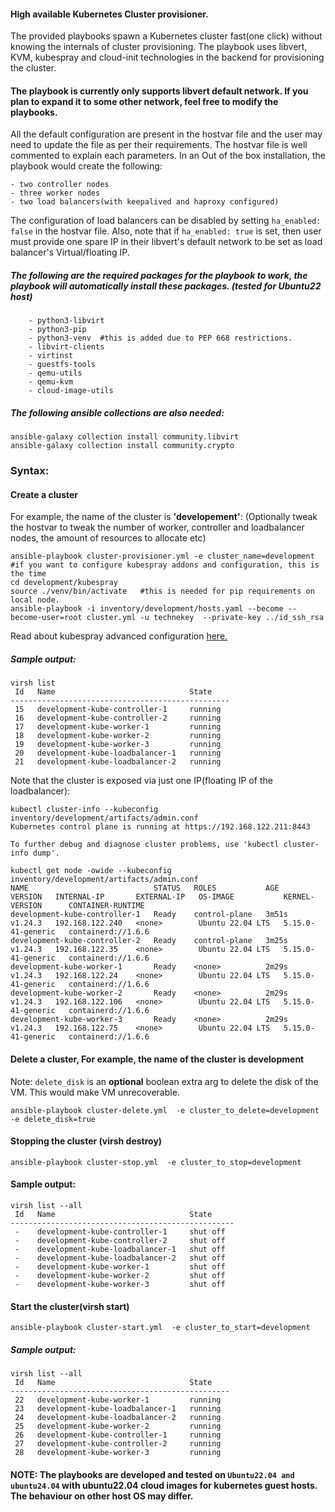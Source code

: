 #### High available Kubernetes Cluster provisioner. 

The provided playbooks spawn a Kubernetes cluster fast(one click) without knowing the internals of cluster provisioning. The playbook uses libvert, KVM, kubespray and cloud-init technologies in the backend for provisioning the cluster. 

#### The playbook is currently only supports libvert default network. If you plan to expand it to some other network, feel free to modify the playbooks.

All the default configuration are present in the hostvar file and the user may need to update the file as per their requirements. The hostvar file is well commented to explain each parameters. In an Out of the box installation, the playbook would create the following:

````
- two controller nodes
- three worker nodes
- two load balancers(with keepalived and haproxy configured)
````

The configuration of load balancers can be disabled by setting ````ha_enabled: false```` in the hostvar file. Also, note that if ````ha_enabled: true```` is set, then user must provide one spare IP in their libvert's default network to be set as load balancer's Virtual/floating IP. 

##### The following are the required packages for the playbook to work, the playbook will automatically install these packages. (tested for Ubuntu22 host)

````
    - python3-libvirt
    - python3-pip
    - python3-venv  #this is added due to PEP 668 restrictions. 
    - libvirt-clients
    - virtinst
    - guestfs-tools
    - qemu-utils
    - qemu-kvm
    - cloud-image-utils

````

##### The following ansible collections are also needed:
````
ansible-galaxy collection install community.libvirt
ansible-galaxy collection install community.crypto
````

### Syntax:

#### Create a cluster 
For example, the name of the cluster is **'developement'**: (Optionally tweak the hostvar to tweak the number of worker, controller and loadbalancer nodes, the amount of resources to allocate etc)
````
ansible-playbook cluster-provisioner.yml -e cluster_name=development
#if you want to configure kubespray addons and configuration, this is the time
cd development/kubespray
source ./venv/bin/activate   #this is needed for pip requirements on local node.
ansible-playbook -i inventory/development/hosts.yaml --become --become-user=root cluster.yml -u technekey  --private-key ../id_ssh_rsa
````
Read about kubespray advanced configuration [here.](https://technekey.com/kubespray-advanced-configuration-for-a-production-cluster/) 
##### Sample output:
````
virsh list
 Id   Name                              State
-------------------------------------------------
 15   development-kube-controller-1     running
 16   development-kube-controller-2     running
 17   development-kube-worker-1         running
 18   development-kube-worker-2         running
 19   development-kube-worker-3         running
 20   development-kube-loadbalancer-1   running
 21   development-kube-loadbalancer-2   running
````
Note that the cluster is exposed via just one IP(floating IP of the loadbalancer):
````
kubectl cluster-info --kubeconfig inventory/development/artifacts/admin.conf 
Kubernetes control plane is running at https://192.168.122.211:8443

To further debug and diagnose cluster problems, use 'kubectl cluster-info dump'.
````
````
kubectl get node -owide --kubeconfig inventory/development/artifacts/admin.conf 
NAME                            STATUS   ROLES           AGE     VERSION   INTERNAL-IP       EXTERNAL-IP   OS-IMAGE           KERNEL-VERSION      CONTAINER-RUNTIME
development-kube-controller-1   Ready    control-plane   3m51s   v1.24.3   192.168.122.240   <none>        Ubuntu 22.04 LTS   5.15.0-41-generic   containerd://1.6.6
development-kube-controller-2   Ready    control-plane   3m25s   v1.24.3   192.168.122.35    <none>        Ubuntu 22.04 LTS   5.15.0-41-generic   containerd://1.6.6
development-kube-worker-1       Ready    <none>          2m29s   v1.24.3   192.168.122.24    <none>        Ubuntu 22.04 LTS   5.15.0-41-generic   containerd://1.6.6
development-kube-worker-2       Ready    <none>          2m29s   v1.24.3   192.168.122.106   <none>        Ubuntu 22.04 LTS   5.15.0-41-generic   containerd://1.6.6
development-kube-worker-3       Ready    <none>          2m29s   v1.24.3   192.168.122.75    <none>        Ubuntu 22.04 LTS   5.15.0-41-generic   containerd://1.6.6
````

#### Delete a cluster, For example, the name of the cluster is development
Note: ````delete_disk```` is an **optional** boolean extra arg to delete the disk of the VM. This would make VM unrecoverable. 
````
ansible-playbook cluster-delete.yml  -e cluster_to_delete=development -e delete_disk=true
````

#### Stopping the cluster (virsh destroy)

````
ansible-playbook cluster-stop.yml  -e cluster_to_stop=development
````
#### Sample output:

````
virsh list --all
 Id   Name                              State
--------------------------------------------------
 -    development-kube-controller-1     shut off
 -    development-kube-controller-2     shut off
 -    development-kube-loadbalancer-1   shut off
 -    development-kube-loadbalancer-2   shut off
 -    development-kube-worker-1         shut off
 -    development-kube-worker-2         shut off
 -    development-kube-worker-3         shut off
````
#### Start the cluster(virsh start)

````
ansible-playbook cluster-start.yml  -e cluster_to_start=development
````

##### Sample output:

````
virsh list --all
 Id   Name                              State
-------------------------------------------------
 22   development-kube-worker-1         running
 23   development-kube-loadbalancer-1   running
 24   development-kube-loadbalancer-2   running
 25   development-kube-worker-2         running
 26   development-kube-controller-1     running
 27   development-kube-controller-2     running
 28   development-kube-worker-3         running
````


#### NOTE: The playbooks are developed and tested on ````Ubuntu22.04 and ubuntu24.04```` with ubuntu22.04 cloud images for kubernetes guest hosts. The behaviour on other host OS may differ. 
